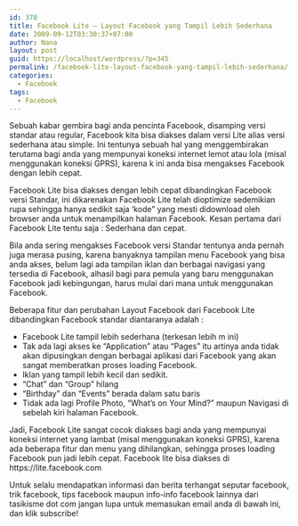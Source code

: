 ```yaml
---
id: 370
title: Facebook Lite – Layout Facebook yang Tampil Lebih Sederhana
date: 2009-09-12T03:30:37+07:00
author: Nana
layout: post
guid: https://localhost/wordpress/?p=345
permalink: /facebook-lite-layout-facebook-yang-tampil-lebih-sederhana/
categories:
  - Facebook
tags:
  - Facebook
---
```

<div>
  <p>
    Sebuah kabar gembira bagi anda pencinta Facebook, disamping versi standar atau regular, Facebook kita bisa diakses dalam versi Lite alias versi sederhana atau simple. Ini tentunya sebuah hal yang menggembirakan terutama bagi anda yang mempunyai koneksi internet lemot atau lola (misal menggunakan koneksi GPRS), karena k ini anda bisa mengakses Facebook dengan lebih cepat.
  </p>
  
  <p>
    Facebook Lite bisa diakses dengan lebih cepat dibandingkan Facebook versi Standar, ini dikarenakan Facebook Lite telah dioptimize sedemikian rupa sehingga hanya sedikit saja ‘kode” yang mesti didownload oleh browser anda untuk menampilkan halaman Facebook. Kesan pertama dari Facebook Lite tentu saja : Sederhana dan cepat.
  </p>
  
  <p>
    <!--more-->
  </p>
  
  <p>
    Bila anda sering mengakses Facebook versi Standar tentunya anda pernah juga merasa pusing, karena banyaknya tampilan menu Facebook yang bisa anda akses, belum lagi ada tampilan iklan dan berbagai navigasi yang tersedia di Facebook, alhasil bagi para pemula yang baru menggunakan Facebook jadi kebingungan, harus mulai dari mana untuk menggunakan Facebook.
  </p>
  
  <p>
    Beberapa fitur dan perubahan Layout Facebook dari Facebook Lite dibandingkan Facebook standar diantaranya adalah :
  </p>
  
  <ul>
    <li>
      Facebook Lite tampil lebih sederhana (terkesan lebih m ini)
    </li>
    <li>
      Tak ada lagi akses ke “Application” atau “Pages” itu artinya anda tidak akan dipusingkan dengan berbagai aplikasi dari Facebook yang akan sangat memberatkan proses loading Facebook.
    </li>
    <li>
      Iklan yang tampil lebih kecil dan sedikit.
    </li>
    <li>
      “Chat” dan “Group” hilang
    </li>
    <li>
      “Birthday” dan “Events” berada dalam satu baris
    </li>
    <li>
      Tidak ada lagi Profile Photo, “What’s on Your Mind?” maupun Navigasi di sebelah kiri halaman Facebook.
    </li>
  </ul>
  
  <p>
    Jadi, Facebook Lite sangat cocok diakses bagi anda yang mempunyai koneksi internet yang lambat (misal menggunakan koneksi GPRS), karena ada beberapa fitur dan menu yang dihilangkan, sehingga proses loading Facebook pun jadi lebih cepat. Facebook lite bisa diakses di https://lite.facebook.com
  </p>
  
  <p>
    Untuk selalu mendapatkan informasi dan berita terhangat seputar facebook, trik facebook, tips facebook maupun info-info facebook lainnya dari tasikisme dot com jangan lupa untuk memasukan email anda di bawah ini, dan klik subscribe!
  </p></p>
</div>